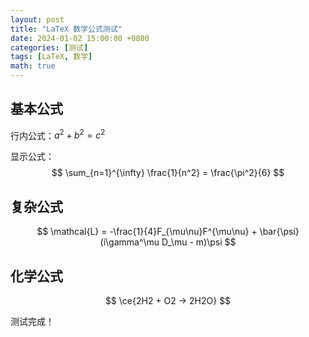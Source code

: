 ```yaml
---
layout: post
title: "LaTeX 数学公式测试"
date: 2024-01-02 15:00:00 +0800
categories: [测试]
tags: [LaTeX, 数学]
math: true
---
```


## 基本公式

行内公式：$a^2 + b^2 = c^2$

显示公式：
$$ \sum_{n=1}^{\infty} \frac{1}{n^2} = \frac{\pi^2}{6} $$

## 复杂公式

$$ \mathcal{L} = -\frac{1}{4}F_{\mu\nu}F^{\mu\nu} + \bar{\psi}(i\gamma^\mu D_\mu - m)\psi $$

## 化学公式

$$ \ce{2H2 + O2 -> 2H2O} $$

测试完成！

